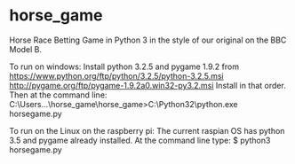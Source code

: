 # horse_game
Horse Race Betting Game in Python 3 in the style of our original on the BBC Model B.

To run on windows:
Install python 3.2.5 and pygame 1.9.2 from
https://www.python.org/ftp/python/3.2.5/python-3.2.5.msi
http://pygame.org/ftp/pygame-1.9.2a0.win32-py3.2.msi
Install in that order.
Then at the command line:
C:\Users\...\horse_game\horse_game>C:\Python32\python.exe horsegame.py

To run on the Linux on the raspberry pi:
The current raspian OS has python 3.5 and pygame already installed.
At the command line type:
$ python3 horsegame.py
